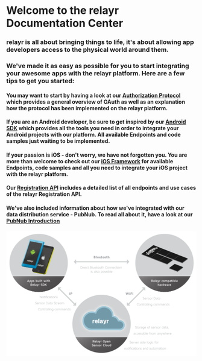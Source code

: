 # Welcome to the relayr Documentation Center 

### relayr is all about bringing things to life, it's about allowing app developers access to the physical world around them.

### We've made it as easy as possible for you to start integrating your awesome apps with the relayr platform. Here are a few tips to get you started:

#### You may want to start by having a look at our [Authorization Protocol](https://developer.relayr.io/documents/Authorization/Reference) which provides a general overview of OAuth as well as an explanation how the protocol has been implemented on the relayr platform.

#### If you are an Android developer, be sure to get inspired by our [Android SDK](https://developer.relayr.io/documents/Android/Reference) which provides all the tools you need in order to integrate your Android projects with our platform. All available Endpoints and code samples just waiting to be implemented.

#### If your passion is iOS - don't worry, we have not forgotten you. You are more than welcome to check out our [iOS Framework](https://developer.relayr.io/documents/iOS/Reference) for available Endpoints, code samples and all you need to integrate your iOS project with the relayr platform.

#### Our [Registration API](https://developer.relayr.io/documents/Registration/Users) includes a detailed list of all endpoints and use cases of the relayr Registration API. 
 
#### We've also included information about how we've integrated with our data distribution service - PubNub. To read all about it, have a look at our [PubNub Introduction](https://developer.relayr.io/documents/PubNub/Reference)



![](assets/overview.png)

